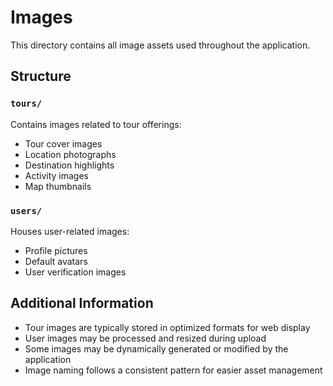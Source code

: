 # Images

This directory contains all image assets used throughout the application.

## Structure

### `tours/`
Contains images related to tour offerings:
- Tour cover images
- Location photographs
- Destination highlights
- Activity images
- Map thumbnails

### `users/`
Houses user-related images:
- Profile pictures
- Default avatars
- User verification images

## Additional Information

- Tour images are typically stored in optimized formats for web display
- User images may be processed and resized during upload
- Some images may be dynamically generated or modified by the application
- Image naming follows a consistent pattern for easier asset management 